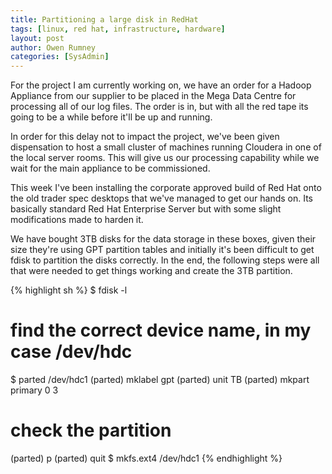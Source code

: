 ```yaml
---
title: Partitioning a large disk in RedHat
tags: [linux, red hat, infrastructure, hardware]
layout: post
author: Owen Rumney
categories: [SysAdmin]
---
```


For the project I am currently working on, we have an order for a Hadoop Appliance from our supplier to be placed in
the Mega Data Centre for processing all of our log files. The order is in, but with all the red tape its going to be
a while before it'll be up and running.

In order for this delay not to impact the project, we've been given dispensation to host a small cluster of machines
running Cloudera in one of the local server rooms. This will give us our processing capability while we wait for the
main appliance to be commissioned.

This week I've been installing the corporate approved build of Red Hat onto the old trader spec desktops that we've
managed to get our hands on. Its basically standard Red Hat Enterprise Server but with some slight modifications made
to harden it.

We have bought 3TB disks for the data storage in these boxes, given their size they're using GPT partition tables and
initially it's been difficult to get fdisk to partition the disks correctly. In the end,
the following steps were all that were needed to get things working and create the 3TB partition.

{% highlight sh  %}
\$ fdisk -l

# find the correct device name, in my case /dev/hdc

\$ parted /dev/hdc1
(parted) mklabel gpt
(parted) unit TB
(parted) mkpart primary 0 3

# check the partition

(parted) p
(parted) quit
\$ mkfs.ext4 /dev/hdc1
{% endhighlight %}
